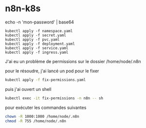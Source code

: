 # n8n-k8s

echo -n 'mon-password' | base64 

```
kubectl apply -f namespace.yaml
kubectl apply -f secret.yaml
kubectl apply -f pvc.yaml
kubectl apply -f deployment.yaml
kubectl apply -f service.yaml
kubectl apply -f ingress.yaml
```


J'ai eu un problème de permissions sur le dossier /home/node/.n8n

pour le résoudre, j'ai lancé un pod pour le fixer
```sh
kubectl apply -f fix-permissions.yaml
```

puis j'ai ouvert un shell
```sh
kubectl exec -it fix-permissions -n n8n -- sh
```

pour exécuter les commandes suivantes
```sh
chown -R 1000:1000 /home/node/.n8n
chmod -R 755 /home/node/.n8n
```